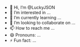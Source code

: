 - 👋 Hi, I’m @LuckyJSON
- 👀 I’m interested in ...
- 🌱 I’m currently learning ...
- 💞️ I’m looking to collaborate on ...
- 📫 How to reach me ...
- 😄 Pronouns: ...
- ⚡ Fun fact: ...

<!---
LuckyJSON/LuckyJSON is a ✨ special ✨ repository because its `README.md` (this file) appears on your GitHub profile.
You can click the Preview link to take a look at your changes.
--->
